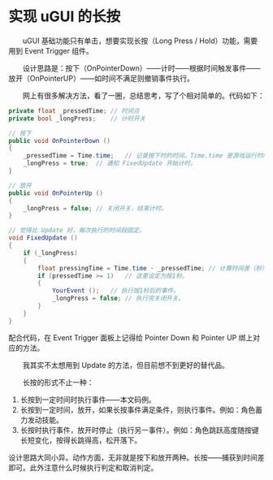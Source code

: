 # 实现 uGUI 的长按

　　uGUI 基础功能只有单击，想要实现长按（Long Press / Hold）功能，需要用到 Event Trigger 组件。

　　设计思路是：按下（OnPointerDown）——计时——根据时间触发事件——放开（OnPointerUP）——如时间不满足则撤销事件执行。

　　网上有很多解决方法，看了一圈，总结思考，写了个相对简单的。代码如下：

```csharp
private float _pressedTime;	// 时间点
private bool _longPress;	// 计时开关

// 按下
public void OnPointerDown ()
{
	_pressedTime = Time.time;	// 记录按下时的时间。Time.time 是游戏运行时间。
	_longPress = true;	// 通知 FixedUpdate 开始计时。
}

// 放开
public void OnPointerUp ()
{
	_longPress = false;	// 关闭开关，结束计时。
}

// 觉得比 Update 好，每次执行的时间段固定。
void FixedUpdate ()  
{
	if (_longPress)
	{
		float pressingTime = Time.time - _pressedTime; // 计算时间差（秒）——按着不放的时间。
		if (pressedTime >= 1)	// 这里设定为按1秒。
		{
			YourEvent ();	// 执行按1秒后的事件。
			_longPress = false;	// 执行完关闭开关。
		}
	}
}
```
配合代码，在 Event Trigger 面板上记得给 Pointer Down 和 Pointer UP 绑上对应的方法。

　　我其实不太想用到 Update 的方法，但目前想不到更好的替代品。

　　长按的形式不止一种：

1. 长按到一定时间时执行事件——本文码例。
2. 长按到一定时间，放开，如果长按事件满足条件，则执行事件。例如：角色蓄力发动技能。 
3. 长按时执行事件，放开时停止（执行另一事件）。例如：角色跳跃高度随按键长短变化，按得长跳得高，松开落下。

设计思路大同小异。动作方面，无非就是按下和放开两种。长按——捕获到时间差即可。此外注意什么时候执行判定和取消判定。
